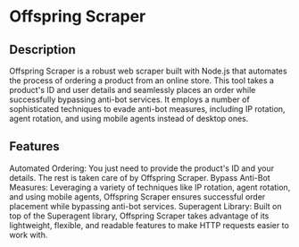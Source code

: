 # Offspring Scraper

## Description
Offspring Scraper is a robust web scraper built with Node.js that automates the process of ordering a product from an online store. This tool takes a product's ID and user details and seamlessly places an order while successfully bypassing anti-bot services. It employs a number of sophisticated techniques to evade anti-bot measures, including IP rotation, agent rotation, and using mobile agents instead of desktop ones.

## Features
Automated Ordering: You just need to provide the product's ID and your details. The rest is taken care of by Offspring Scraper.
Bypass Anti-Bot Measures: Leveraging a variety of techniques like IP rotation, agent rotation, and using mobile agents, Offspring Scraper ensures successful order placement while bypassing anti-bot services.
Superagent Library: Built on top of the Superagent library, Offspring Scraper takes advantage of its lightweight, flexible, and readable features to make HTTP requests easier to work with.

